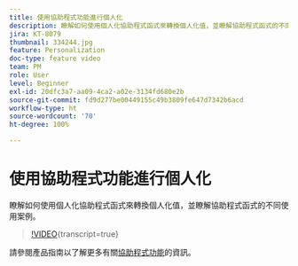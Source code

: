 ```yaml
---
title: 使用協助程式功能進行個人化
description: 瞭解如何使用個人化協助程式函式來轉換個人化值，並瞭解協助程式函式的不同使用案例。
jira: KT-8079
thumbnail: 334244.jpg
feature: Personalization
doc-type: feature video
team: PM
role: User
level: Beginner
exl-id: 20dfc3a7-aa09-4ca2-a02e-3134fd680e2b
source-git-commit: fd9d277be00449155c49b3809fe647d7342b6acd
workflow-type: ht
source-wordcount: '70'
ht-degree: 100%

---
```


# 使用協助程式功能進行個人化

瞭解如何使用個人化協助程式函式來轉換個人化值，並瞭解協助程式函式的不同使用案例。

>[!VIDEO](https://video.tv.adobe.com/v/334244?quality=12&learn=on){transcript=true}

請參閱產品指南以了解更多有關[協助程式功能](https://experienceleague.adobe.com/docs/journey-optimizer/using/personalized-dynamic-content/personalization/build-expressions/functions/functions.html?lang=zh-Hant)的資訊。
